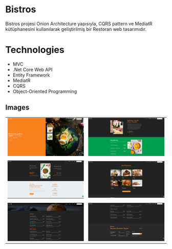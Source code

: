 # Bistros
Bistros projesi Onion Architecture yapısıyla, CQRS pattern ve MediatR kütüphanesini kullanılarak geliştirilmiş bir Restoran web tasarımıdır.
# Technologies
- MVC
- .Net Core Web API
- Entity Framework
- MediatR
- CQRS
- Object-Oriented Programming

## Images
|  |  |
|---------|---------|
| ![Resim 1](https://raw.githubusercontent.com/ismailtopcu/BistrosOnionCQRSMediatR/master/Presentation/Bistros.Presentation.UI/wwwroot/Bistros/1.png) | ![Resim 2](https://raw.githubusercontent.com/ismailtopcu/BistrosOnionCQRSMediatR/master/Presentation/Bistros.Presentation.UI/wwwroot/Bistros/2.png) |
|  |  |
| ![Resim 3](https://raw.githubusercontent.com/ismailtopcu/BistrosOnionCQRSMediatR/master/Presentation/Bistros.Presentation.UI/wwwroot/Bistros/3.png) | ![Resim 4](https://raw.githubusercontent.com/ismailtopcu/BistrosOnionCQRSMediatR/master/Presentation/Bistros.Presentation.UI/wwwroot/Bistros/4.png) |
|  |  |
| ![Resim 3](https://raw.githubusercontent.com/ismailtopcu/BistrosOnionCQRSMediatR/master/Presentation/Bistros.Presentation.UI/wwwroot/Bistros/5.png) | ![Resim 4](https://raw.githubusercontent.com/ismailtopcu/BistrosOnionCQRSMediatR/master/Presentation/Bistros.Presentation.UI/wwwroot/Bistros/6.png) |
